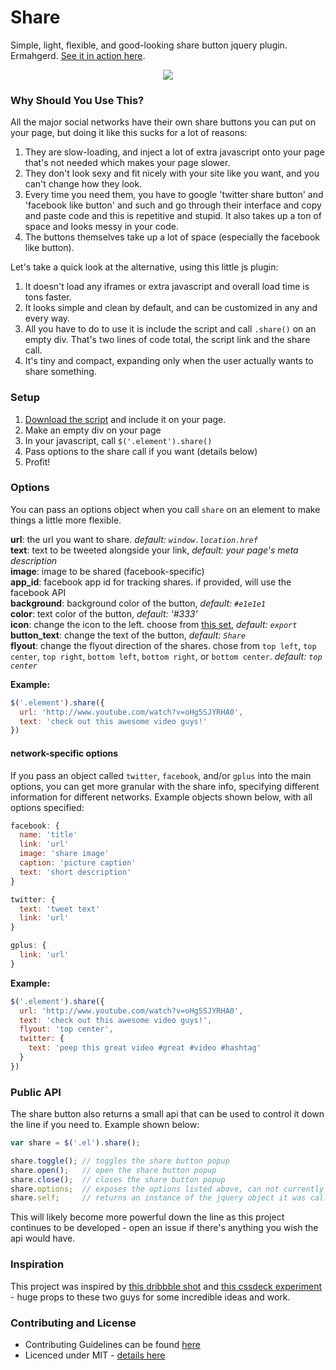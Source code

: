 Share
=====
Simple, light, flexible, and good-looking share button jquery plugin. Ermahgerd. [See it in action here](http://carrot.github.io/share-button/).

<p align="center"><a><img src="http://cl.ly/Ti66/prev.jpg" /></a></p>

### Why Should You Use This?

All the major social networks have their own share buttons you can put on your page, but doing it like this sucks for a lot of reasons:

1. They are slow-loading, and inject a lot of extra javascript onto your page that's not needed which makes your page slower.
2. They don't look sexy and fit nicely with your site like you want, and you can't change how they look.
3. Every time you need them, you have to google 'twitter share button' and 'facebook like button' and such and go through their interface and copy and paste code and this is repetitive and stupid. It also takes up a ton of space and looks messy in your code.
4. The buttons themselves take up a lot of space (especially the facebook like button).

Let's take a quick look at the alternative, using this little js plugin:

1. It doesn't load any iframes or extra javascript and overall load time is tons faster.
2. It looks simple and clean by default, and can be customized in any and every way.
3. All you have to do to use it is include the script and call `.share()` on an empty div. That's two lines of code total, the script link and the share call.
4. It's tiny and compact, expanding only when the user actually wants to share something.

### Setup

1. [Download the script](https://github.com/carrot/share-button/releases/download/v0.0.3/share.min.js) and include it on your page.
2. Make an empty div on your page
3. In your javascript, call `$('.element').share()`
4. Pass options to the share call if you want (details below)
5. Profit!

### Options

You can pass an options object when you call `share` on an element to make things a little more flexible.

**url**: the url you want to share. _default: `window.location.href`_    
**text**: text to be tweeted alongside your link, _default: your page's meta description_    
**image**: image to be shared (facebook-specific)    
**app_id**: facebook app id for tracking shares. if provided, will use the facebook API    
**background**: background color of the button, _default: `#e1e1e1`_    
**color**: text color of the button, _default: '#333'_    
**icon**: change the icon to the left. choose from [this set](http://weloveiconfonts.com/#entypo), _default: `export`_    
**button_text**: change the text of the button, _default: `Share`_    
**flyout**: change the flyout direction of the shares. chose from `top left`, `top center`, `top right`, `bottom left`, `bottom right`, or `bottom center`. _default: `top center`_

**Example:**

```js
$('.element').share({
  url: 'http://www.youtube.com/watch?v=oHg5SJYRHA0',
  text: 'check out this awesome video guys!'
})
```

#### network-specific options
If you pass an object called `twitter`, `facebook`, and/or `gplus` into the main options, you can get more granular with the share info, specifying different information for different networks. Example objects shown below, with all options specified:

```js
facebook: {
  name: 'title'
  link: 'url'
  image: 'share image'
  caption: 'picture caption'
  text: 'short description'
}

twitter: {
  text: 'tweet text'
  link: 'url'
}

gplus: {
  link: 'url'
}
```

**Example:**

```js
$('.element').share({
  url: 'http://www.youtube.com/watch?v=oHg5SJYRHA0',
  text: 'check out this awesome video guys!',
  flyout: 'top center',
  twitter: {
    text: 'peep this great video #great #video #hashtag'
  }
})
```

### Public API

The share button also returns a small api that can be used to control it down the line if you need to. Example shown below:

```js
var share = $('.el').share();

share.toggle(); // toggles the share button popup
share.open();   // open the share button popup
share.close();  // closes the share button popup
share.options;  // exposes the options listed above, can not currently be changed interactively
share.self;     // returns an instance of the jquery object it was called on (for chaining)

```

This will likely become more powerful down the line as this project continues to be developed - open an issue if there's anything you wish the api would have.

### Inspiration

This project was inspired by [this dribbble shot](http://dribbble.com/shots/1072278) and [this cssdeck experiment](http://cssdeck.com/labs/css-social-share-button) - huge props to these two guys for some incredible ideas and work.

### Contributing and License

- Contributing Guidelines can be found [here](contributing.md)
- Licenced under MIT - [details here](license.md)
